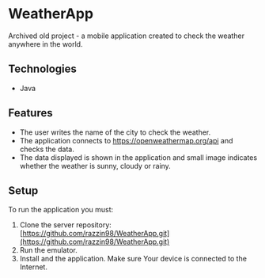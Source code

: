 # WeatherApp
Archived old project - a mobile application created to check the weather anywhere in the world.

## Technologies
- Java

## Features
- The user writes the name of the city to check the weather.
- The application connects to https://openweathermap.org/api and checks the data.
- The data displayed is shown in the application and small image indicates whether the weather is sunny, cloudy or rainy.

## Setup
To run the application you must:
1. Clone the server repository: [https://github.com/razzin98/WeatherApp.git](https://github.com/razzin98/WeatherApp.git)
2. Run the emulator.
3. Install and the application. Make sure Your device is connected to the Internet.
